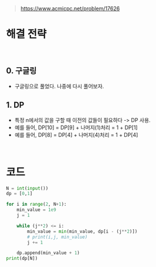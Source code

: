 > [ https://www.acmicpc.net/problem/17626 ]( https://www.acmicpc.net/problem/17626 )   

# 해결 전략

</br>

## 0.  구글링
- 구글링으로 풀었다. 나중에 다시 풀어보자.

## 1.  DP

- 특정 n에서의 값을 구할 때 이전의 값들이 필요하다 -> DP 사용.
- 예를 들어, DP[10] = DP[9] + 나머지(1)처리 = 1 + DP[1]
- 예를 들어, DP[8] = DP[4] + 나머지(4)처리 = 1 + DP[4]


</br>

# 코드

```python
N = int(input())
dp = [0,1]

for i in range(2, N+1):
    min_value = 1e9
    j = 1

    while (j**2) <= i:
        min_value = min(min_value, dp[i - (j**2)])
        # print(i,j, min_value)
        j += 1

    dp.append(min_value + 1)
print(dp[N])
```